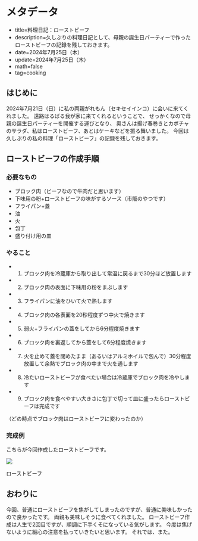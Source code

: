 # メタデータ
- title=料理日記：ローストビーフ
- description=久しぶりの料理日記として、母親の誕生日パーティーで作ったローストビーフの記録を残しておきます。
- date=2024年7月25日（木）
- update=2024年7月25日（木）
- math=false
- tag=cooking

## はじめに
2024年7月21日（日）に私の両親がれもん（セキセイインコ）に会いに来てくれました。
遠路はるばる我が家に来てくれるということで、
せっかくなので母親の誕生日パーティーを開催する運びとなり、
奥さんは揚げ春巻きとカボチャのサラダ、私はローストビーフ、あとはケーキなどを振る舞いました。
今回は久しぶりの私の料理「ローストビーフ」の記録を残しておきます。

## ローストビーフの作成手順

### 必要なもの
- ブロック肉（ビーフなので牛肉だと思います）
- 下味用の粉+ローストビーフの味がするソース（市販のやつです）
- フライパン+蓋
- 油
- 火
- 包丁
- 盛り付け用の皿

### やること
- 1. ブロック肉を冷蔵庫から取り出して常温に戻るまで30分ほど放置します
- 2. ブロック肉の表面に下味用の粉をまぶします
- 3. フライパンに油をひいて火で熱します
- 4. ブロック肉の各表面を20秒程度ずつ中火で焼きます
- 5. 弱火+フライパンの蓋をしてから6分程度焼きます
- 6. ブロック肉を裏返してから蓋をして6分程度焼きます
- 7. 火を止めて蓋を閉めたまま（あるいはアルミホイルで包んで）30分程度放置して余熱でブロック肉の中まで火を通します
- 8. 冷たいローストビーフが食べたい場合は冷蔵庫でブロック肉を冷やします
- 9. ブロック肉を食べやすい大きさに包丁で切って皿に盛ったらローストビーフは完成です

（どの時点でブロック肉はローストビーフに変わったのか）

### 完成例
こちらが今回作成したローストビーフです。

![](../../images/2024/20240725_1.jpg)

ローストビーフ

## おわりに
今回、普通にローストビーフを焦がしてしまったのですが、普通に美味しかったので良かったです。
両親も美味しそうに食べてくれました。
ローストビーフ作成は人生で2回目ですが、順調に下手くそになっている気がします。
今度は焦げないように細心の注意を払っていきたいと思います。
それでは、また。
